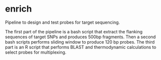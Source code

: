 # enrich
Pipeline to design and test probes for target sequencing.

The first part of the pipeline is a bash script that extract the flanking sequences of target SNPs and produces 500bp fragments. Then a second bash scripts performs sliding window to produce 120 bp probes. The third part is an R script that performs BLAST and thermodynamic calculations to select probes for multiplexing.
